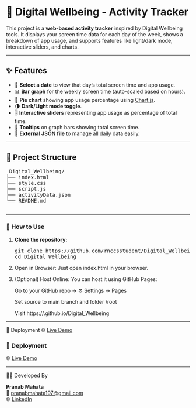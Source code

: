 # 📱 Digital Wellbeing - Activity Tracker

This project is a **web-based activity tracker** inspired by Digital Wellbeing tools. It displays your screen time data for each day of the week, shows a breakdown of app usage, and supports features like light/dark mode, interactive sliders, and charts.

---

## ✨ Features

- 📅 **Select a date** to view that day’s total screen time and app usage.
- 📊 **Bar graph** for the weekly screen time (auto-scaled based on hours).
- 🍰 **Pie chart** showing app usage percentage using [Chart.js](https://www.chartjs.org).
- 🌗 **Dark/Light mode toggle**.
- 🎚 **Interactive sliders** representing app usage as percentage of total time.
- 🧠 **Tooltips** on graph bars showing total screen time.
- 📂 **External JSON file** to manage all daily data easily.

---

## 📁 Project Structure
<pre> Digital_Wellbeing/
├── index.html
├── style.css
├── script.js
├── activityData.json
└── README.md
 </pre>


---

### 🚀 How to Use
1. **Clone the repository:**
   <pre>
   git clone https://github.com/rnccsstudent/Digital_Wellbeing.git
   cd Digital_Wellbeing
   </pre>
2. Open in Browser:
   Just open index.html in your browser.

3. (Optional) Host Online:
   You can host it using GitHub Pages:

   Go to your GitHub repo → ⚙️ Settings → Pages

   Set source to main branch and folder /root

   Visit https://<your-username>.github.io/Digital_Wellbeing
---
🚀 Deployment
   🌐 [Live Demo](https://rnccsstudent.github.io/Digital_Wellbeing/)
   <h3>🚀 Deployment</h3>
<p style="font-size: 14px;">
🌐 <a href="https://rnccsstudent.github.io/Digital_Wellbeing/" target="_blank">Live Demo</a>
</p>

---
👨‍💻 Developed By

**Pranab Mahata**  
📧 pranabmahata197@gmail.com  
🌐 [LinkedIn](https://linkedin.com/in/pranab28042002)

